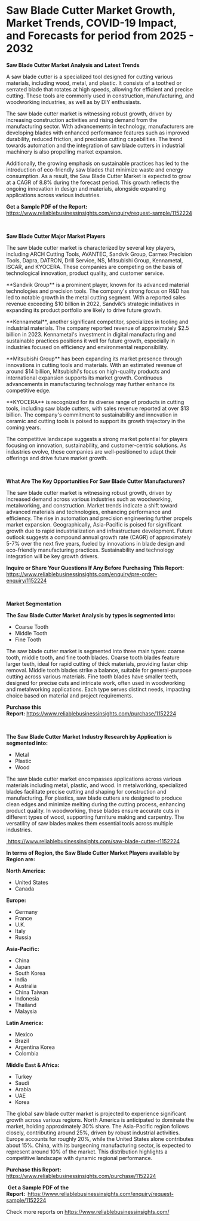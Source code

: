 <p><h1>Saw Blade Cutter Market Growth, Market Trends, COVID-19 Impact, and Forecasts for period from 2025 - 2032</h1></p><p><strong>Saw Blade Cutter Market Analysis and Latest Trends</strong></p>
<p><p>A saw blade cutter is a specialized tool designed for cutting various materials, including wood, metal, and plastic. It consists of a toothed or serrated blade that rotates at high speeds, allowing for efficient and precise cutting. These tools are commonly used in construction, manufacturing, and woodworking industries, as well as by DIY enthusiasts.</p><p>The saw blade cutter market is witnessing robust growth, driven by increasing construction activities and rising demand from the manufacturing sector. With advancements in technology, manufacturers are developing blades with enhanced performance features such as improved durability, reduced friction, and precision cutting capabilities. The trend towards automation and the integration of saw blade cutters in industrial machinery is also propelling market expansion.</p><p>Additionally, the growing emphasis on sustainable practices has led to the introduction of eco-friendly saw blades that minimize waste and energy consumption. As a result, the Saw Blade Cutter Market is expected to grow at a CAGR of 8.8% during the forecast period. This growth reflects the ongoing innovation in design and materials, alongside expanding applications across various industries.</p></p>
<p><strong>Get a Sample PDF of the Report:&nbsp;</strong> <a href="https://www.reliablebusinessinsights.com/enquiry/request-sample/1152224?utm_campaign=2379&utm_medium=2&utm_source=Github&utm_content=ia&utm_term=19022025&utm_id=saw-blade-cutter">https://www.reliablebusinessinsights.com/enquiry/request-sample/1152224</a></p>
<p>&nbsp;</p>
<p><strong>Saw Blade Cutter Major Market Players</strong></p>
<p><p>The saw blade cutter market is characterized by several key players, including ARCH Cutting Tools, AVANTEC, Sandvik Group, Carmex Precision Tools, Dapra, DATRON, Drill Service, NS, Mitsubishi Group, Kennametal, ISCAR, and KYOCERA. These companies are competing on the basis of technological innovation, product quality, and customer service.</p><p>**Sandvik Group** is a prominent player, known for its advanced material technologies and precision tools. The company's strong focus on R&D has led to notable growth in the metal cutting segment. With a reported sales revenue exceeding $10 billion in 2022, Sandvik’s strategic initiatives in expanding its product portfolio are likely to drive future growth.</p><p>**Kennametal**, another significant competitor, specializes in tooling and industrial materials. The company reported revenue of approximately $2.5 billion in 2023. Kennametal's investment in digital manufacturing and sustainable practices positions it well for future growth, especially in industries focused on efficiency and environmental responsibility.</p><p>**Mitsubishi Group** has been expanding its market presence through innovations in cutting tools and materials. With an estimated revenue of around $14 billion, Mitsubishi's focus on high-quality products and international expansion supports its market growth. Continuous advancements in manufacturing technology may further enhance its competitive edge.</p><p>**KYOCERA** is recognized for its diverse range of products in cutting tools, including saw blade cutters, with sales revenue reported at over $13 billion. The company's commitment to sustainability and innovation in ceramic and cutting tools is poised to support its growth trajectory in the coming years.</p><p>The competitive landscape suggests a strong market potential for players focusing on innovation, sustainability, and customer-centric solutions. As industries evolve, these companies are well-positioned to adapt their offerings and drive future market growth.</p></p>
<p>&nbsp;</p>
<p><strong>What Are The Key Opportunities For Saw Blade Cutter Manufacturers?</strong></p>
<p><p>The saw blade cutter market is witnessing robust growth, driven by increased demand across various industries such as woodworking, metalworking, and construction. Market trends indicate a shift toward advanced materials and technologies, enhancing performance and efficiency. The rise in automation and precision engineering further propels market expansion. Geographically, Asia-Pacific is poised for significant growth due to rapid industrialization and infrastructure development. Future outlook suggests a compound annual growth rate (CAGR) of approximately 5-7% over the next five years, fueled by innovations in blade design and eco-friendly manufacturing practices. Sustainability and technology integration will be key growth drivers.</p></p>
<p><strong>Inquire or Share Your Questions If Any Before Purchasing This Report:</strong> <a href="https://www.reliablebusinessinsights.com/enquiry/pre-order-enquiry/1152224?utm_campaign=2379&utm_medium=2&utm_source=Github&utm_content=ia&utm_term=19022025&utm_id=saw-blade-cutter">https://www.reliablebusinessinsights.com/enquiry/pre-order-enquiry/1152224</a></p>
<p>&nbsp;</p>
<p><strong>Market Segmentation</strong></p>
<p><strong>The Saw Blade Cutter Market Analysis by types is segmented into:</strong></p>
<p><ul><li>Coarse Tooth</li><li>Middle Tooth</li><li>Fine Tooth</li></ul></p>
<p><p>The saw blade cutter market is segmented into three main types: coarse tooth, middle tooth, and fine tooth blades. Coarse tooth blades feature larger teeth, ideal for rapid cutting of thick materials, providing faster chip removal. Middle tooth blades strike a balance, suitable for general-purpose cutting across various materials. Fine tooth blades have smaller teeth, designed for precise cuts and intricate work, often used in woodworking and metalworking applications. Each type serves distinct needs, impacting choice based on material and project requirements.</p></p>
<p><strong>Purchase this Report:&nbsp;</strong><a href="https://www.reliablebusinessinsights.com/purchase/1152224?utm_campaign=2379&utm_medium=2&utm_source=Github&utm_content=ia&utm_term=19022025&utm_id=saw-blade-cutter">https://www.reliablebusinessinsights.com/purchase/1152224</a></p>
<p>&nbsp;</p>
<p><strong>The Saw Blade Cutter Market Industry Research by Application is segmented into:</strong></p>
<p><ul><li>Metal</li><li>Plastic</li><li>Wood</li></ul></p>
<p><p>The saw blade cutter market encompasses applications across various materials including metal, plastic, and wood. In metalworking, specialized blades facilitate precise cutting and shaping for construction and manufacturing. For plastics, saw blade cutters are designed to produce clean edges and minimize melting during the cutting process, enhancing product quality. In woodworking, these blades ensure accurate cuts in different types of wood, supporting furniture making and carpentry. The versatility of saw blades makes them essential tools across multiple industries.</p></p>
<p><a href="https://www.reliablebusinessinsights.com/saw-blade-cutter-r1152224?utm_campaign=2379&utm_medium=2&utm_source=Github&utm_content=ia&utm_term=19022025&utm_id=saw-blade-cutter">&nbsp;https://www.reliablebusinessinsights.com/saw-blade-cutter-r1152224</a></p>
<p><strong>In terms of Region, the Saw Blade Cutter Market Players available by Region are:</strong></p>
<p>
    <p> <strong> North America: </strong>
        <ul>
            <li>United States</li>
            <li>Canada</li>
        </ul>
        </p> 
    <p> <strong> Europe: </strong>
        <ul>
            <li>Germany</li>
            <li>France</li>
            <li>U.K.</li>
            <li>Italy</li>
            <li>Russia</li>
        </ul>
        </p> 
    <p> <strong> Asia-Pacific: </strong>
        <ul>
            <li>China</li>
            <li>Japan</li>
            <li>South Korea</li>
            <li>India</li>
            <li>Australia</li>
            <li>China Taiwan</li>
            <li>Indonesia</li>
            <li>Thailand</li>
            <li>Malaysia</li>
        </ul>
        </p> 
    <p> <strong> Latin America: </strong>
        <ul>
            <li>Mexico</li>
            <li>Brazil</li>
            <li>Argentina Korea</li>
            <li>Colombia</li>
        </ul>
        </p> 
    <p> <strong> Middle East & Africa: </strong>
        <ul>
            <li>Turkey</li>
            <li>Saudi</li>
            <li>Arabia</li>
            <li>UAE</li>
            <li>Korea</li>
        </ul>
    </p>
    </p>
<p><p>The global saw blade cutter market is projected to experience significant growth across various regions. North America is anticipated to dominate the market, holding approximately 30% share. The Asia-Pacific region follows closely, contributing around 25%, driven by robust industrial activities. Europe accounts for roughly 20%, while the United States alone contributes about 15%. China, with its burgeoning manufacturing sector, is expected to represent around 10% of the market. This distribution highlights a competitive landscape with dynamic regional performance.</p></p>
<p><strong>Purchase this Report: </strong><a href="https://www.reliablebusinessinsights.com/purchase/1152224?utm_campaign=2379&utm_medium=2&utm_source=Github&utm_content=ia&utm_term=19022025&utm_id=saw-blade-cutter">https://www.reliablebusinessinsights.com/purchase/1152224</a></p>
<p>&nbsp;<strong>Get a Sample PDF of the Report:&nbsp;&nbsp;</strong><a href="https://www.reliablebusinessinsights.com/enquiry/request-sample/1152224?utm_campaign=2379&utm_medium=2&utm_source=Github&utm_content=ia&utm_term=19022025&utm_id=saw-blade-cutter">https://www.reliablebusinessinsights.com/enquiry/request-sample/1152224</a></p>
<p><strong></strong></p>
<p>Check more reports on <a href="https://www.reliablebusinessinsights.com/?utm_campaign=2379&utm_medium=2&utm_source=Github&utm_content=ia&utm_term=19022025&utm_id=saw-blade-cutter">https://www.reliablebusinessinsights.com/</a></p>